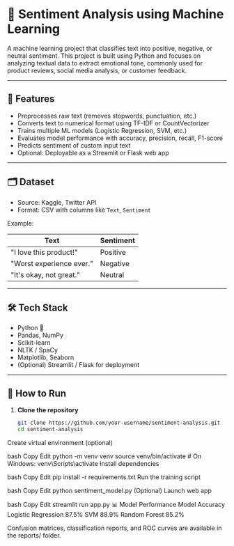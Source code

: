 # 💬 Sentiment Analysis using Machine Learning

A machine learning project that classifies text into positive, negative, or neutral sentiment. This project is built using Python and focuses on analyzing textual data to extract emotional tone, commonly used for product reviews, social media analysis, or customer feedback.

---

## 📌 Features

- Preprocesses raw text (removes stopwords, punctuation, etc.)
- Converts text to numerical format using TF-IDF or CountVectorizer
- Trains multiple ML models (Logistic Regression, SVM, etc.)
- Evaluates model performance with accuracy, precision, recall, F1-score
- Predicts sentiment of custom input text
- Optional: Deployable as a Streamlit or Flask web app

---

## 🗂️ Dataset

- Source: Kaggle, Twitter API
- Format: CSV with columns like `Text`, `Sentiment`

Example:

| Text                             | Sentiment |
|----------------------------------|-----------|
| "I love this product!"           | Positive  |
| "Worst experience ever."         | Negative  |
| "It's okay, not great."          | Neutral   |

---

## 🛠️ Tech Stack

- Python 🐍
- Pandas, NumPy
- Scikit-learn
- NLTK / SpaCy
- Matplotlib, Seaborn
- (Optional) Streamlit / Flask for deployment

---

## 🚀 How to Run

1. **Clone the repository**
   ```bash
   git clone https://github.com/your-username/sentiment-analysis.git
   cd sentiment-analysis
Create virtual environment (optional)

bash
Copy
Edit
python -m venv venv
source venv/bin/activate  # On Windows: venv\Scripts\activate
Install dependencies

bash
Copy
Edit
pip install -r requirements.txt
Run the training script

bash
Copy
Edit
python sentiment_model.py
(Optional) Launch web app

bash
Copy
Edit
streamlit run app.py
📊 Model Performance
Model	Accuracy
Logistic Regression	87.5%
SVM	88.9%
Random Forest	85.2%

Confusion matrices, classification reports, and ROC curves are available in the reports/ folder.
